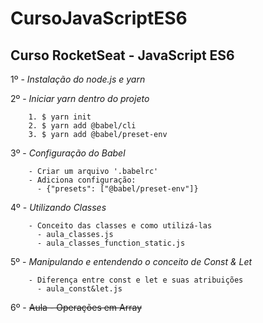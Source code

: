 # CursoJavaScriptES6
## Curso RocketSeat - JavaScript ES6

1º - *Instalação do node.js e yarn*

2º - *Iniciar yarn dentro do projeto*

        1. $ yarn init
        2. $ yarn add @babel/cli
        3. $ yarn add @babel/preset-env

3º - *Configuração do Babel*

        - Criar um arquivo '.babelrc'
        - Adiciona configuração:
          - {"presets": ["@babel/preset-env"]}

4º - *Utilizando Classes*

        - Conceito das classes e como utilizá-las
          - aula_classes.js
          - aula_classes_function_static.js

5º - *Manipulando e entendendo o conceito de Const & Let*

        - Diferença entre const e let e suas atribuições
          - aula_const&let.js

6º - ~~Aula - Operações em Array~~
